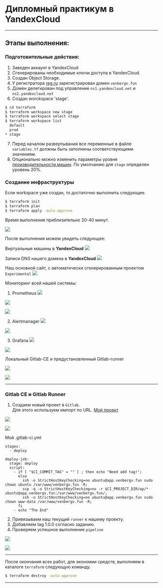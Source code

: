 # Дипломный практикум в YandexCloud
 
---
## Этапы выполнения:

### Подготовительные действия:

1. Заведен аккаунт в YandexCloud
2. Сгенерированы необходимые ключи доступа в YandexCloud.
3. Создан Object Storage.
4. У регистратора [reg.ru](https://reg.ru) зарегистрирован домен `venbergv.fun`
5. Домен делегирован под управление `ns1.yandexcloud.net` и `ns2.yandexcloud.net`
6. Создан worckspace 'stage'.
```bash
$ cd terraform
$ terraform workspace new stage
$ terraform workspace select stage
$ terraform workspace list
  default
  prod
* stage
```
7. Перед началом развертывания все переменные в файле `variables.tf` должны быть заполнены соответствующими значениям.
8. Опционально можно изменить параметры уровня [производительности машин](https://cloud.yandex.ru/docs/compute/concepts/performance-levels). По умолчанию для `stage` определен уровень 20%.

### Создание инфраструктуры

Если workspace уже создан, то достаточно выполнить следующее.

```bash
$ terraform init
$ terraform plan
$ terraform apply -auto-approve
```

Время выполнения приблизительно 20-40 минут.

![](/img/complete.png)

После выполнения можем увидеть следующее: 

Виртуальные машины в **YandexCloud**
![](/img/vm-cloud.png)

Записи DNS нашего домена в **YandexCloud**
![](/img/vm-cloud.png)

Наш основной сайт, с автоматически сгенерированным проектом `Experimental`
![](/img/app1.png)

Мониторинг всей нашей системы:

1. Prometheus
![](/img/prometheus1.png)

![](/img/prometheus2.png)

![](/img/prometheus3.png)

2. Alertmanager
![](/img/alertm1.png)

![](/img/alertm3.png)

3. Grafana
![](/img/grafana1.png)

![](/img/grafana2.png)

Локальный Gitlab-CE и предустановленный Gitlab-runner

![](/img/gitlab1.png)

![](/img/runner1.png)


---

### Gitlab CE и Gitlab Runner

1. Создаем новый проект в `Gitlab`.  
Для этого используем импорт по URL. [Мой проект](https://github.com/venbergv/dp-cicd.git)

![](/img/gitlab2.png)

![](/img/gitlab3.png)

Мой .gitlab-ci.yml

```
stages:
  - deploy

deploy-job:
  stage: deploy
  script:
    - if [ "$CI_COMMIT_TAG" = "" ] ; then echo "Need add tag!";
      else 
        ssh -o StrictHostKeyChecking=no ubuntu@app.venbergv.fun sudo chown ubuntu /var/www/venbergv.fun -R;
        scp -q -o StrictHostKeyChecking=no -r $CI_PROJECT_DIR/wp/* ubuntu@app.venbergv.fun:/var/www/venbergv.fun/;
        ssh -o StrictHostKeyChecking=no ubuntu@app.venbergv.fun sudo chown www-data /var/www/venbergv.fun -R;
      fi
    - echo "The End"

```

2. Привязываем наш текущий `runner` к нашему проекту.  
3. Добавляем tag 1.0.0 согласно заданию.  
4. Проверяем успешное выполнение `pipeline`  

![](/img/gitlab5.png)

![](/img/gitlab6.png)

---
После окончания всех работ, для экономии средств, выполняем в каталоге `terraform` следующую команду.

```bash
$ terraform destroy -auto-approve 
```
---